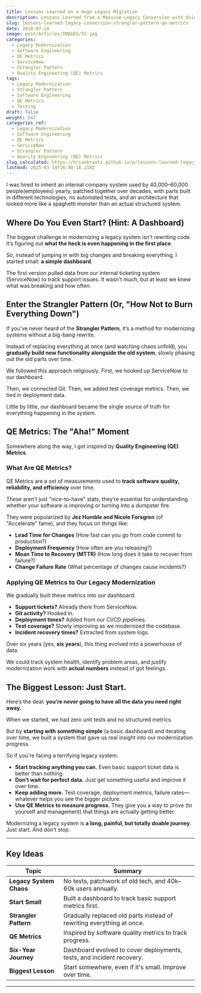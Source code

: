```yaml
---
title: Lessons Learned on a Huge Legacy MIgration
description: Lessons Learned from a Massive Legacy Conversion with Using Dashboards, the Strangler Pattern, and QE Metrics
slug: lessons-learned-legacy-conversion-strangler-pattern-qe-metrics
date: 2018-07-14
image: post/Articles/IMAGES/55.jpg
categories:
  - Legacy Modernization
  - Software Engineering
  - QE Metrics
  - ServiceNow
  - Strangler Pattern
  - Quality Engineering (QE) Metrics
tags:
  - Legacy Modernization
  - Strangler Pattern
  - Software Engineering
  - QE Metrics
  - Testing
draft: false
weight: 547
categories_ref:
  - Legacy Modernization
  - Software Engineering
  - QE Metrics
  - ServiceNow
  - Strangler Pattern
  - Quality Engineering (QE) Metrics
slug_calculated: https://brianbraatz.github.io/p/lessons-learned-legacy-conversion-strangler-pattern-qe-metrics
lastmod: 2025-03-14T16:40:18.218Z
---
```

<!-- 
# Lessons Learned from a Massive Legacy Conversion with the Strangler Pattern and QE Metrics

## The Nightmare That Was Our Legacy System -->

I was hired to inherit an internal company system used by 40,000–60,000 people(employees) yearly, patched together over decades, with parts built in different technologies, no automated tests, and an architecture that looked more like a spaghetti monster than an actual structured system.

<!-- 
Sound fun? No. -->

<!-- 
But this was the reality we were dealing with. A massive, mission-critical application that nobody fully understood. If something broke, you’d better hope the one guy who wrote that piece in 2003 was still around to remember how to fix it. (Spoiler: he probably wasn’t.) -->

## Where Do You Even Start? (Hint: A Dashboard)

The biggest challenge in modernizing a legacy system isn't rewriting code. It’s figuring out **what the heck is even happening in the first place**.

So, instead of jumping in with big changes and breaking everything, I started small: **a simple dashboard**.

The first version pulled data from our internal ticketing system (ServiceNow) to track support issues. It wasn’t much, but at least we knew what was breaking and how often.

## Enter the Strangler Pattern (Or, "How Not to Burn Everything Down")

If you’ve never heard of the **Strangler Pattern**, it’s a method for modernizing systems without a big-bang rewrite.

Instead of replacing everything at once (and watching chaos unfold), you **gradually build new functionality alongside the old system**, slowly phasing out the old parts over time.

We followed this approach religiously. First, we hooked up ServiceNow to our dashboard.

Then, we connected Git. Then, we added test coverage metrics. Then, we tied in deployment data.

Little by little, our dashboard became the single source of truth for everything happening in the system.

## QE Metrics: The "Aha!" Moment

Somewhere along the way, I got inspired by **Quality Engineering (QE) Metrics**.

### What Are QE Metrics?

QE Metrics are a set of measurements used to **track software quality, reliability, and efficiency** over time.

These aren’t just "nice-to-have" stats; they’re essential for understanding whether your software is improving or turning into a dumpster fire.

They were popularized by **Jez Humble and Nicole Forsgren** (of "Accelerate" fame), and they focus on things like:

* **Lead Time for Changes** (How fast can you go from code commit to production?)
* **Deployment Frequency** (How often are you releasing?)
* **Mean Time to Recovery (MTTR)** (How long does it take to recover from failure?)
* **Change Failure Rate** (What percentage of changes cause incidents?)

### Applying QE Metrics to Our Legacy Modernization

We gradually built these metrics into our dashboard:

* **Support tickets?** Already there from ServiceNow.
* **Git activity?** Hooked in.
* **Deployment times?** Added from our CI/CD pipelines.
* **Test coverage?** Slowly improving as we modernized the codebase.
* **Incident recovery times?** Extracted from system logs.

Over six years (yes, **six years**), this thing evolved into a powerhouse of data.

We could track system health, identify problem areas, and justify modernization work with **actual numbers** instead of gut feelings.

## The Biggest Lesson: **Just Start.**

Here’s the deal: **you’re never going to have all the data you need right away.**

When we started, we had zero unit tests and no structured metrics.

But by **starting with something simple** (a basic dashboard) and iterating over time, we built a system that gave us real insight into our modernization progress.

So if you're facing a terrifying legacy system:

* **Start tracking anything you can.** Even basic support ticket data is better than nothing.
* **Don’t wait for perfect data.** Just get something useful and improve it over time.
* **Keep adding more.** Test coverage, deployment metrics, failure rates—whatever helps you see the bigger picture.
* **Use QE Metrics to measure progress.** They give you a way to prove (to yourself and management) that things are actually getting better.

Modernizing a legacy system is **a long, painful, but totally doable journey**. Just start. And don’t stop.

***

## Key Ideas

| Topic                   | Summary                                                               |
| ----------------------- | --------------------------------------------------------------------- |
| **Legacy System Chaos** | No tests, patchwork of old tech, and 40k–60k users annually.          |
| **Start Small**         | Built a dashboard to track basic support metrics first.               |
| **Strangler Pattern**   | Gradually replaced old parts instead of rewriting everything at once. |
| **QE Metrics**          | Inspired by software quality metrics to track progress.               |
| **Six-Year Journey**    | Dashboard evolved to cover deployments, tests, and incident recovery. |
| **Biggest Lesson**      | Start somewhere, even if it's small. Improve over time.               |

***

<!-- 
## References

- [The Strangler Fig Application - Martin Fowler](https://martinfowler.com/bliki/StranglerFigApplication.html)
- [Accelerate: The Science of Lean Software and DevOps](https://itrevolution.com/book/accelerate/)
- [What are DORA Metrics?](https://www.devops-research.com/research.html) -->
